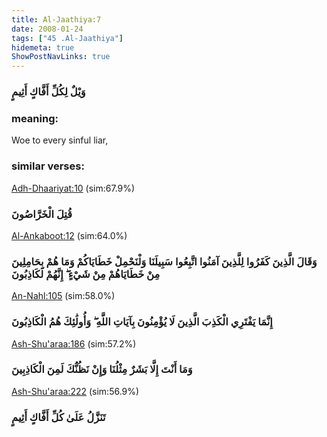 ```yaml
---
title: Al-Jaathiya:7
date: 2008-01-24
tags: ["45 .Al-Jaathiya"]
hidemeta: true 
ShowPostNavLinks: true 
---
```

### وَيْلٌ لِكُلِّ أَفَّاكٍ أَثِيمٍ
### meaning: 
Woe to every sinful liar,
### similar verses: 

[Adh-Dhaariyat:10](/51/10) (sim:67.9%)

### قُتِلَ الْخَرَّاصُونَ

[Al-Ankaboot:12](/29/12) (sim:64.0%)

### وَقَالَ الَّذِينَ كَفَرُوا لِلَّذِينَ آمَنُوا اتَّبِعُوا سَبِيلَنَا وَلْنَحْمِلْ خَطَايَاكُمْ وَمَا هُمْ بِحَامِلِينَ مِنْ خَطَايَاهُمْ مِنْ شَيْءٍ ۖ إِنَّهُمْ لَكَاذِبُونَ

[An-Nahl:105](/16/105) (sim:58.0%)

### إِنَّمَا يَفْتَرِي الْكَذِبَ الَّذِينَ لَا يُؤْمِنُونَ بِآيَاتِ اللَّهِ ۖ وَأُولَٰئِكَ هُمُ الْكَاذِبُونَ

[Ash-Shu'araa:186](/26/186) (sim:57.2%)

### وَمَا أَنْتَ إِلَّا بَشَرٌ مِثْلُنَا وَإِنْ نَظُنُّكَ لَمِنَ الْكَاذِبِينَ

[Ash-Shu'araa:222](/26/222) (sim:56.9%)

### تَنَزَّلُ عَلَىٰ كُلِّ أَفَّاكٍ أَثِيمٍ

